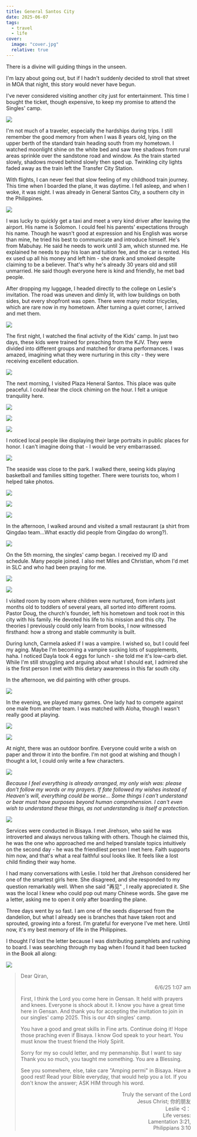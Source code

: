 ```yaml
---
title: General Santos City  
date: 2025-06-07  
tags:
  - travel
  - life
cover:
  image: "cover.jpg"
  relative: true
---
```


There is a divine will guiding things in the unseen.

I'm lazy about going out, but if I hadn't suddenly decided to stroll that street in MOA that night, this story would never have begun.

I've never considered visiting another city just for entertainment. This time I bought the ticket, though expensive, to keep my promise to attend the Singles' camp.    

![](plane.jpg)

I'm not much of a traveler, especially the hardships during trips. I still remember the good memory from when I was 8 years old, lying on the upper berth of the standard train heading south from my hometown. I watched moonlight shine on the white bed and saw tree shadows from rural areas sprinkle over the sandstone road and window. As the train started slowly, shadows moved behind slowly then sped up. Twinkling city lights faded away as the train left the Transfer City Station.

With flights, I can never feel that slow feeling of my childhood train journey. This time when I boarded the plane, it was daytime. I fell asleep, and when I woke, it was night. I was already in General Santos City, a southern city in the Philippines.

![](gensan-night.jpg)   

I was lucky to quickly get a taxi and meet a very kind driver after leaving the airport. His name is Solomon. I could feel his parents' expectations through his name. Though he wasn't good at expression and his English was worse than mine, he tried his best to communicate and introduce himself. He's from Mabuhay. He said he needs to work until 3 am, which stunned me. He explained he needs to pay his loan and tuition fee, and the car is rented. His ex used up all his money and left him - she drank and smoked despite claiming to be a believer. That's why he's already 30 years old and still unmarried. He said though everyone here is kind and friendly, he met bad people.     

After dropping my luggage, I headed directly to the college on Leslie's invitation. The road was uneven and dimly lit, with low buildings on both sides, but every shopfront was open. There were many motor tricycles, which are rare now in my hometown. After turning a quiet corner, I arrived and met them.

![](kidscamp.jpg)     

The first night, I watched the final activity of the Kids' camp. In just two days, these kids were trained for preaching from the KJV. They were divided into different groups and matched for drama performances. I was amazed, imagining what they were nurturing in this city - they were receiving excellent education.   

![](lane.jpg)     

The next morning, I visited Plaza Heneral Santos. This place was quite peaceful. I could hear the clock chiming on the hour. I felt a unique tranquility here.     

![](statue1.jpg)  

![](statue2.jpg)   

![](protrait.jpg)  

I noticed local people like displaying their large portraits in public places for honor. I can't imagine doing that - I would be very embarrassed.    

![](lion.jpg)

The seaside was close to the park. I walked there, seeing kids playing basketball and families sitting together. There were tourists too, whom I helped take photos.

![](basketball.jpg)        

![](family.jpg)  

![](gensanpicture.jpg)    

In the afternoon, I walked around and visited a small restaurant (a shirt from Qingdao team...What exactly did people from Qingdao do wrong?).

![](clothes.jpg)

On the 5th morning, the singles' camp began. I received my ID and schedule. Many people joined. I also met Miles and Christian, whom I'd met in SLC and who had been praying for me.    

![](ID.jpg)  

![](schedule.jpg)

I visited room by room where children were nurtured, from infants just months old to toddlers of several years, all sorted into different rooms. Pastor Doug, the church's founder, left his hometown and took root in this city with his family. He devoted his life to his mission and this city. The theories I previously could only learn from books, I now witnessed firsthand: how a strong and stable community is built.

During lunch, Carmela asked if I was a vampire. I wished so, but I could feel my aging. Maybe I'm becoming a vampire sucking lots of supplements, haha. I noticed Dayla took 4 eggs for lunch - she told me it's low-carb diet. While I'm still struggling and arguing about what I should eat, I admired she is the first person I met with this dietary awareness in this far south city.

In the afternoon, we did painting with other groups.

![](game1.jpg)  

In the evening, we played many games. One lady had to compete against one male from another team. I was matched with Aloha, though I wasn't really good at playing.

![](game2.jpg)  

![](game3.jpg)

At night, there was an outdoor bonfire. Everyone could write a wish on paper and throw it into the bonfire. I'm not good at wishing and though I thought a lot, I could only write a few characters.

![](bonfire.jpg)  

*Because I feel everything is already arranged, my only wish was: please don't follow my words or my prayers. If fate followed my wishes instead of Heaven's will, everything could be worse... Some things I can't understand or bear must have purposes beyond human comprehension. I can't even wish to understand these things, as not understanding is itself a protection.*     

![](platform.jpg)  

Services were conducted in Bisaya. I met Jirehson, who said he was introverted and always nervous talking with others. Though he claimed this, he was the one who approached me and helped translate topics intuitively on the second day - he was the friendliest person I met here. Faith supports him now, and that's what a real faithful soul looks like. It feels like a lost child finding their way home.

I had many conversations with Leslie. I told her that Jirehson considered her one of the smartest girls here.  She disagreed, and she responded to my question remarkably well. When she said "再见" , I really appreciated it. She was the local I knew who could pop out many Chinese words. She gave me a letter, asking me to open it only after boarding the plane.

Three days went by so fast. I am one of the seeds dispersed from the dandelion, but what I already see is branches that have taken root and sprouted, growing into a forest. I’m grateful for everyone I’ve met here. Until now, it's my best memory of life in the Philippines.

I thought I'd lost the letter because I was distributing pamphlets and rushing to board. I was searching through my bag when I found it had been tucked in the Book all along:    

![](letter.jpg)  

<blockquote>
Dear Qiran,
<p style="text-align: right">6/6/25 1:07 am</p>

First, I think the Lord you come here in Gensan. It held with prayers and knees. Everyone is shock about it. I know you have a great time here in Gensan. And thank you for accepting the invitation to join in our singles' camp 2025. This is our 4th singles' camp.    

You have a good and great skills in Fine arts. Continue doing it! Hope those praching even if Bisaya. I know God speak to your heart. You must know the truest friend the Holy Spirit.   

Sorry for my so could letter, and my penmanship. But I want to say Thank you so much, you taught me something. You are a Blessing.   
 
See you somewhere, else, take care "Amping permi" in Bisaya. Have a good rest! Read your Bible everyday, that would help you a lot. If you don't know the answer; ASK HIM through his word.    

<p style="text-align: right">
Truly the servant of the Lord<br>
Jesus Christ; 你的朋友<br>
Leslie   ◁：<br>
Life verses:<br>
Lamentation 3:21,<br>
Philippians 3:10
</p>
</blockquote>
